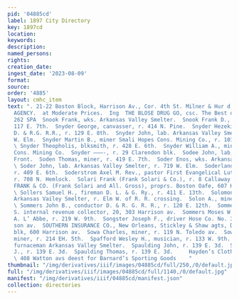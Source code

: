 ```yaml
---
pid: '04885cd'
label: 1897 City Directory
key: 1897cd
location: 
keywords: 
description: 
named_persons: 
rights: 
creation_date: 
ingest_date: '2023-08-09'
format: 
source: 
order: '4885'
layout: cmhc_item
text: ". 21-22 Boston Block, Harrison Av., Cor. 4th St. Milner & Hur d, PIONEER INSURANCE
  AGENCY.  at Moderate Prices.  Ing  THE BLOSE DRUG GO, csc. The Best of Everyth  SNO
  262 SPA  Snook Frank, wks. Arkansas Valley Smelter.  Snook Frank D., fireman, r.
  117 E. 7th.  Snyder George, canvasser, r. 414 N. Pine.  Snyder Hezekiah P., baggagemaster
  D. & R.G. R.R., r. 129 E. 8th.  Snyder John, lab. Arkansas Valley Smelter, r. 714
  W. Elm.  Snyder Martin B., miner Smali Hopes Cons. Mining Co., r. 1016 N. Poplar.
  \ Snyder Theopholis, blksmith, r. 428 E. 6th.  Snyder William A., miner Small Hopes
  Cons. Mining Co.  Snyder ———-, r. 29 Clarendon blk.  Sodee John, lab, r. 414 W.
  Front.  Soden Thomas, miner, r. 419 E. 7th.  Soder Enos, wks. Arkansas Valley Smelter.
  \ Soder John, lab. Arkansas Valley Smelter, r. 719 W. Elm.  Soderland Alex, miner,
  r. 409 E. 6th.  Soderstrom Axel M. Rev., pastor First Evangelical Lutheran Church,
  r. 708 N. Hemlock.  Solari Frank (Frank Solari & Co.), r. 8 Callaway bik.  SOLARI
  FRANK & CO. (Frank Solari and All. Gross), proprs. Boston Oafe, 607 Harrison av.
  \ Sollers Samuel H., fireman D. L. & G. Ry., r. 411 E. 13th.  Solomon William, lab.
  Arkansas Vailey Smelter, r. Elm W. of R. R. crossing.  Solon A., miner Sedalia Mine.
  \ Sommers John B., conductor D. & R. G. R. R., r. 120 E. 12th.  Sommers Louis, U.
  S. internal revenue collector, 20, 303 Harrison av.  Sommers Moses W., bartdr. G.
  A. L’ Abbe, r. 219 W. 9th.  Songster Joseph F., driver Hose Co. No. 3, r. 1112 Harri-
  son av.  SOUTHERN INSURANCE CO., New Orleans, Stickley & Shaw agts, DeMaineville
  blk, 600 Harrison av.  Sowa Charles, miner, r. 119 N. Toledo av.  Sowa Joseph E.,
  miner, r. 214 EH. 5th.  Spafford Wesley H., musician, r. 133 W. 9th.  Spann Joseph,
  furnaceman Arkansas Valley Smelter.  Spaulding John, r. 139 E. 3d.  Spaulding John
  J., r. 139 E. 3d.  Spaulding Thomas, r. 139 E. 3d.     Hayden’s Clothing Store,
  \ 408 Watton avs deest for Barnard’s Sporting Goods    "
thumbnail: "/img/derivatives/iiif/images/04885cd/full/250,/0/default.jpg"
full: "/img/derivatives/iiif/images/04885cd/full/1140,/0/default.jpg"
manifest: "/img/derivatives/iiif/04885cd/manifest.json"
collection: directories
---
```

